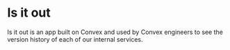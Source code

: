 # Is it out

Is it out is an app built on Convex and used by Convex engineers to see the version
history of each of our internal services.
